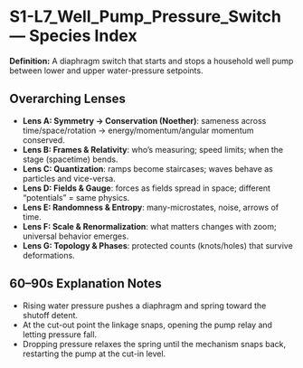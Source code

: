 # S1-L7_Well_Pump_Pressure_Switch — Species Index
**Definition:** A diaphragm switch that starts and stops a household well pump between lower and upper water-pressure setpoints.

## Overarching Lenses

- **Lens A: Symmetry -> Conservation (Noether)**: sameness across time/space/rotation → energy/momentum/angular momentum conserved.
- **Lens B: Frames & Relativity**: who’s measuring; speed limits; when the stage (spacetime) bends.
- **Lens C: Quantization**: ramps become staircases; waves behave as particles and vice-versa.
- **Lens D: Fields & Gauge**: forces as fields spread in space; different “potentials” = same physics.
- **Lens E: Randomness & Entropy**: many-microstates, noise, arrows of time.
- **Lens F: Scale & Renormalization**: what matters changes with zoom; universal behavior emerges.
- **Lens G: Topology & Phases**: protected counts (knots/holes) that survive deformations.

## 60–90s Explanation Notes
- Rising water pressure pushes a diaphragm and spring toward the shutoff detent.
- At the cut-out point the linkage snaps, opening the pump relay and letting pressure fall.
- Dropping pressure relaxes the spring until the mechanism snaps back, restarting the pump at the cut-in level.
